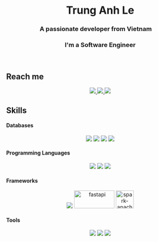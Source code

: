 <h1 align="center">Trung Anh Le</h1>
<p align="center">
  <h3 align="center">A passionate developer from Vietnam <img src="https://github.com/csmoore/country-flag-icons/blob/master/country-flags-4x3-svg/vn.svg" width="20" height="15"></h3>
  <h3 align="center">I'm a Software Engineer</h3>
</p>

<br />

## Reach me

<p align="center">
  <a href="https://www.linkedin.com/in/anhll/" target="_blank">
    <img src="https://img.icons8.com/fluent/48/000000/linkedin.png"/>
  </a>
  <!-- 
  <a href="https://www.facebook.com/01.tien" alt="Facebook">
    <img src="https://img.icons8.com/fluent/48/000000/facebook-new.png" target="_blank" />
  </a>
  <a href="https://www.youtube.com/channel/UCaRr1SjyHm61RrLY-DIBm1g" alt="Youtube channel" target="_blank" >
    <img src="https://img.icons8.com/fluent/48/000000/youtube-play.png"/>
  </a>
  <a href="https://www.kaggle.com/nguyenhuynhminhtien" alt="Kaggle" target="_blank" >
    <img src="https://img.icons8.com/windows/48/000000/kaggle.png"/>
  </a>
  -->
  <a href="https://github.com/GreatGob" alt="Github">
    <img src="https://img.icons8.com/fluent/48/000000/github.png"/>
  </a> 
  <a href="mailto:anhle.dut.ete@gmail.com" alt="Email">
    <img src="https://img.icons8.com/fluent/48/000000/mailing.png"/>
  </a>
</p>

## Skills
<h4>Databases</h4>
<div align="center">
  <img src="https://img.icons8.com/color/48/000000/mysql-logo.png"/>
  <img src="https://img.icons8.com/color/48/postgreesql.png"/>
  <img src="https://img.icons8.com/color/48/000000/microsoft-sql-server.png"/>
  <img src="https://img.icons8.com/color/48/000000/mongodb.png"/>
</div>

<h4>Programming Languages</h4>
<div align="center">
  <img src="https://img.icons8.com/color/48/python--v1.png"/>
  <img src="https://img.icons8.com/color/48/c-plus-plus-logo.png"/>
  <img src="https://img.icons8.com/fluent/48/000000/matlab.png"/>
</div>

<h4>Frameworks</h4>
<div align="center">
  <img src="https://img.icons8.com/color/48/django.png"/>
  <img src="https://i.ibb.co/xJmN96s/fastapi.png" alt="fastapi" style="height: 48px; width: 108px;"/>
  <img src="https://i.ibb.co/WyGM2Lb/spark-apache.png" alt="spark-apache" style="height: 48px; width: 48px;"/>
</div>

<h4>Tools</h4>
<div align="center">
  <img src="https://img.icons8.com/fluency/48/docker.png"/>
  <img src="https://img.icons8.com/fluency/48/power-bi-2021.png"/>
  <img src="https://img.icons8.com/dusk/48/000000/anaconda.png"/>
</div>


